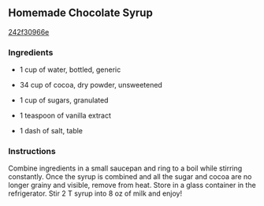 ## Homemade Chocolate Syrup

[242f30966e](http://www.food.com/recipe/homemade-chocolate-syrup-523242)

### Ingredients

 - 1 cup of water, bottled, generic

 - 34 cup of cocoa, dry powder, unsweetened

 - 1 cup of sugars, granulated

 - 1 teaspoon of vanilla extract

 - 1 dash of salt, table

### Instructions

Combine ingredients in a small saucepan and ring to a boil while stirring constantly. Once the syrup is combined and all the sugar and cocoa are no longer grainy and visible, remove from heat. Store in a glass container in the refrigerator. Stir 2 T syrup into 8 oz of milk and enjoy!
